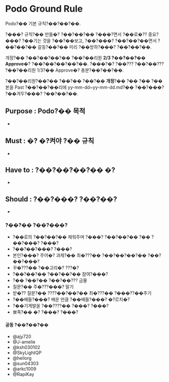 # Podo Ground Rule
Podo?�� 기본 규칙?��?��?��.

?���? 규칙?�� 만들�? ?��?��?�� ?���?면서 ?��로�?? 중요?���? ?��기는 것을 ?��?��보고, ?��?���? ?��?��?��면서 ?��?��?�� 갈등?��?�� 미리 ?��방하?���? ?��?��?��.

개정?�� ?��?��?��?�� ?��?��리원 **2/3 ?��?��?�� Approve**�? ?��?��?��?��?��. ?���?�? ?��??? ?��?��??? ?��?��리원 1/3?�� Approve�? 충분?��?��?��.

?��?��리원?��?�� ?��?�� ?��?�� **개정**?�� ?�� ?�� ?��본을 Past ?��?��?��리에
yy-mm-dd~yy-mm-dd.md?�� ?��?���? ?��겨두?���? ?��?��?��.

## Purpose : Podo?�� 목적
- 


## Must : �? �?켜야 ?�� 규칙
- 


## Have to : ?��?��?��?�� �?
- 


## Should : ?��?���? ?��?��?
- 


### ?��?�� ?��?���?
- ?��로의 ?��?��?�� 채워주며 ?���? ?��?��?�� ?�� ?��?���? ?���?
- ?��?��?���? ?���?
- 본인?���? 주어�? 과제?�� 최�???�� ?��?��?��?�� ?��?��?���?
- 꾸�???�� ?��고리�? ???�?
- ?��?��?�� ?��?��?�� 참여?���?
- ?�� ?��?�� ?��?��??? 금물
- 질문?�� 주�???���? 말기
- 받�?? 질문?�� ????��?��?�� 최�???�� ?���??��주기
- ?��배들?���? 배운 만큼 ?��배들?���? �?르치�?
- ?��기계발을 ?��????�� ?���? ?���?
- 뾰족?�� �? ?���? ?���?


#### 공동 ?��?��?��
- @ajy720
- @J-amelie
- @ksh030102
- @SkyLightQP
- @heilorg
- @sun04303
- @arkc1009
- @RapiKay


  
